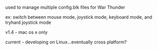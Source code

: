used to manage multiple config.blk files for War Thunder

ex: switch between mouse mode, joystick mode, keyboard mode, and tryhard joystick mode

v1.4 - mac os x only

current - developing on Linux...eventually cross platform?
